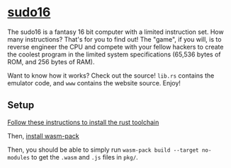 # [sudo16](https://16.sudos.site)

The sudo16 is a fantasy 16 bit computer with a limited instruction set. How many instructions? That's for you to find out! The "game", if you will, is to reverse engineer the CPU and compete with your fellow hackers to create the coolest program in the limited system specifications (65,536 bytes of  ROM, and 256 bytes of RAM).

Want to know how it works? Check out the source! `lib.rs` contains the emulator code, and `www` contains the website source. Enjoy!

## Setup
[Follow these instructions to install the rust toolchain](https://www.rust-lang.org/tools/install)

Then, [install wasm-pack](https://rustwasm.github.io/wasm-pack/installer/)

Then, you should be able to simply run `wasm-pack build --target no-modules` to get the `.wasm` and `.js` files in `pkg/`.
